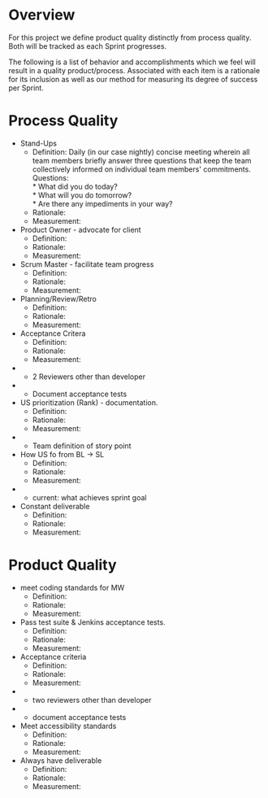 # Overview 
For this project we define product quality distinctly from process quality.  Both will be tracked as each Sprint progresses.  

The following is a list of behavior and accomplishments which we feel will result in a quality product/process.  Associated with each item is a rationale for its inclusion as well as our method for measuring its degree of success per Sprint.

# Process Quality
* Stand-Ups 
    * Definition: 
                  Daily (in our case nightly) concise meeting wherein all team members briefly answer three 
                  questions that keep the team collectively informed on individual team members' commitments.<br/>
                  Questions: <br/>
                  * What did you do today? <br/>
                  * What will you do tomorrow? <br/>
                  * Are there any impediments in your way?<br/>
    * Rationale:
    * Measurement:
* Product Owner - advocate for client
    * Definition:
    * Rationale:
    * Measurement:
* Scrum Master - facilitate team progress
    * Definition:
    * Rationale:
    * Measurement:
* Planning/Review/Retro
    * Definition:
    * Rationale:
    * Measurement:
* Acceptance Critera
    * Definition:
    * Rationale:
    * Measurement:
* * 2 Reviewers other than developer
* * Document acceptance tests
* US prioritization (Rank) - documentation.
    * Definition:
    * Rationale:
    * Measurement:
* * Team definition of story point 
* How US fo from BL -> SL
    * Definition:
    * Rationale:
    * Measurement:
* * current: what achieves sprint goal
* Constant deliverable
    * Definition:
    * Rationale:
    * Measurement:

# Product Quality
* meet coding standards for MW 
    * Definition:
    * Rationale:
    * Measurement:
* Pass test suite & Jenkins acceptance tests. 
    * Definition:
    * Rationale:
    * Measurement:
* Acceptance criteria
    * Definition:
    * Rationale:
    * Measurement:
* * two reviewers other than developer
* * document acceptance tests
* Meet accessibility standards
    * Definition:
    * Rationale:
    * Measurement:
* Always have deliverable
    * Definition:
    * Rationale:
    * Measurement: